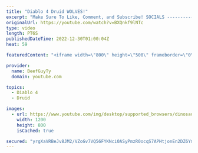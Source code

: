 ```yaml
---
title: "Diablo 4 Druid WOLVES!"
excerpt: "Make Sure To Like, Comment, and Subscribe! SOCIALS ---------------------------------------------- Join Our ..."
originalUrl: https://youtube.com/watch?v=BXQnkf9lNTc
type: video
length: PT6S
publishedDateTime: 2022-12-30T01:00:04Z
heat: 59

featuredContent: "<iframe width=\"800\" height=\"500\" frameborder=\"0\" src=\"https://www.youtube.com/embed/BXQnkf9lNTc\" allow=\"accelerometer; autoplay; encrypted-media; gyroscope; picture-in-picture\" allowfullscreen></iframe>"

provider:
  name: BeefGuyTy
  domain: youtube.com

topics:
  - Diablo 4
  - Druid

images:
  - url: https://www.youtube.com/img/desktop/supported_browsers/dinosaur.png
    width: 1200
    height: 800
    isCached: true

secured: "yrgXaVRBeJv8JM2/VZoGv7VQ56FYKNci0ASyPmzR0ocqS7APHtjonEn2DZ6YmcmezV70ttsdsEXgl/0cCNZBJf3YEMH1/ulw6Cp4+Ykicrh/iW94DlbygBURiCRbgqiUfbCu3Pk34xQrwc1iUeYzQCrS2e/PEDAlzT73eSv0a7EVbBWwKgKsOT8X8CKCgJgXmxI5VAnat9RQv2NBFH/wpKFLE7LLHOk2LcPW1H66k7SbE3s5PuNcCmZ5WVrcn54nVDEwOfCH8+uCumrGT2SWZX/XxyY4LctOwQNsM9U4DDmSJ2A4BgcNuJQCJO61zczVZdbWv8/7jS4Nnyb4PgsB/WCCidnqQVqK+yYP575sNOpzps0weCe9VpAZ7Hv2hKMZRhgjuEkuc3e2VoFkZq258rGEf23W0MNi4TRBn+5knoc=;BvpNxj2bbgO9uUQ7wXanGA=="
---
```


